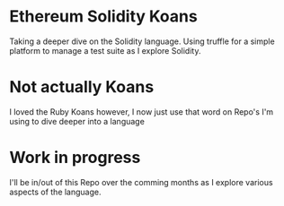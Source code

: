 # Ethereum Solidity Koans
Taking a deeper dive on the Solidity language.  Using truffle for a simple platform to manage a test suite as I explore Solidity.

# Not actually Koans
I loved the Ruby Koans however, I now just use that word on Repo's I'm using to dive deeper into a language

# Work in progress
I'll be in/out of this Repo over the comming months as I explore various aspects of the language.
